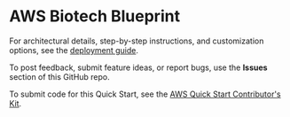 # AWS Biotech Blueprint

For architectural details, step-by-step instructions, and customization options, see the [deployment guide](https://fwd.aws/zyRAg).

To post feedback, submit feature ideas, or report bugs, use the **Issues** section of this GitHub repo.

To submit code for this Quick Start, see the [AWS Quick Start Contributor's Kit](https://aws-quickstart.github.io/).